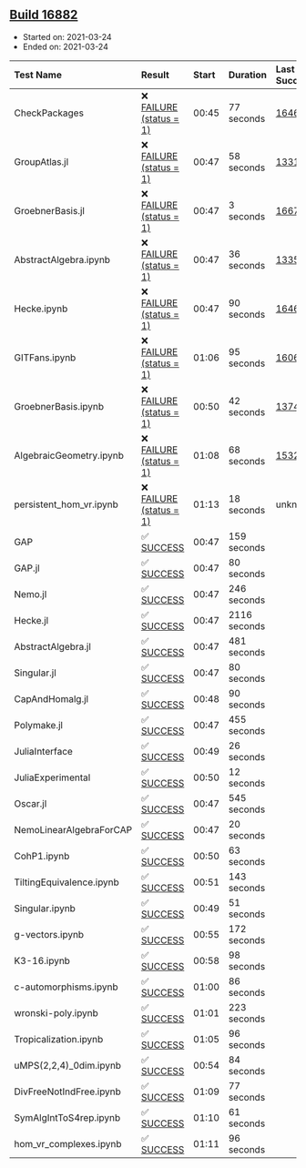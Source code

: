 ## [Build 16882](https://oscarci.mathematik.uni-kl.de/job/oscar/16882/)

* Started on: 2021-03-24
* Ended on: 2021-03-24

| Test Name    | Result | Start | Duration | Last Success | First Failure |
|:-------------|:-------|:------|:---------|:-------------|:--------------|
| CheckPackages | ❌ [FAILURE (status = 1)](https://oscarci.mathematik.uni-kl.de/job/oscar/16882/artifact/logs/build-16882/CheckPackages.log) | 00:45 | 77 seconds | [16463](https://oscarci.mathematik.uni-kl.de/job/oscar/16463/) | [16464](https://oscarci.mathematik.uni-kl.de/job/oscar/16464/) |
| GroupAtlas.jl | ❌ [FAILURE (status = 1)](https://oscarci.mathematik.uni-kl.de/job/oscar/16882/artifact/logs/build-16882/GroupAtlas.jl.log) | 00:47 | 58 seconds | [13311](https://oscarci.mathematik.uni-kl.de/job/oscar/13311/) | [13312](https://oscarci.mathematik.uni-kl.de/job/oscar/13312/) |
| GroebnerBasis.jl | ❌ [FAILURE (status = 1)](https://oscarci.mathematik.uni-kl.de/job/oscar/16882/artifact/logs/build-16882/GroebnerBasis.jl.log) | 00:47 | 3 seconds | [16676](https://oscarci.mathematik.uni-kl.de/job/oscar/16676/) | [16677](https://oscarci.mathematik.uni-kl.de/job/oscar/16677/) |
| AbstractAlgebra.ipynb | ❌ [FAILURE (status = 1)](https://oscarci.mathematik.uni-kl.de/job/oscar/16882/artifact/logs/build-16882/AbstractAlgebra.ipynb.log) | 00:47 | 36 seconds | [13355](https://oscarci.mathematik.uni-kl.de/job/oscar/13355/) | [13356](https://oscarci.mathematik.uni-kl.de/job/oscar/13356/) |
| Hecke.ipynb | ❌ [FAILURE (status = 1)](https://oscarci.mathematik.uni-kl.de/job/oscar/16882/artifact/logs/build-16882/Hecke.ipynb.log) | 00:47 | 90 seconds | [16463](https://oscarci.mathematik.uni-kl.de/job/oscar/16463/) | [16464](https://oscarci.mathematik.uni-kl.de/job/oscar/16464/) |
| GITFans.ipynb | ❌ [FAILURE (status = 1)](https://oscarci.mathematik.uni-kl.de/job/oscar/16882/artifact/logs/build-16882/GITFans.ipynb.log) | 01:06 | 95 seconds | [16068](https://oscarci.mathematik.uni-kl.de/job/oscar/16068/) | [16069](https://oscarci.mathematik.uni-kl.de/job/oscar/16069/) |
| GroebnerBasis.ipynb | ❌ [FAILURE (status = 1)](https://oscarci.mathematik.uni-kl.de/job/oscar/16882/artifact/logs/build-16882/GroebnerBasis.ipynb.log) | 00:50 | 42 seconds | [13748](https://oscarci.mathematik.uni-kl.de/job/oscar/13748/) | [13749](https://oscarci.mathematik.uni-kl.de/job/oscar/13749/) |
| AlgebraicGeometry.ipynb | ❌ [FAILURE (status = 1)](https://oscarci.mathematik.uni-kl.de/job/oscar/16882/artifact/logs/build-16882/AlgebraicGeometry.ipynb.log) | 01:08 | 68 seconds | [15322](https://oscarci.mathematik.uni-kl.de/job/oscar/15322/) | [15323](https://oscarci.mathematik.uni-kl.de/job/oscar/15323/) |
| persistent_hom_vr.ipynb | ❌ [FAILURE (status = 1)](https://oscarci.mathematik.uni-kl.de/job/oscar/16882/artifact/logs/build-16882/persistent_hom_vr.ipynb.log) | 01:13 | 18 seconds | unknown | unknown |
| GAP | ✅ [SUCCESS](https://oscarci.mathematik.uni-kl.de/job/oscar/16882/artifact/logs/build-16882/GAP.log) | 00:47 | 159 seconds |  |  |
| GAP.jl | ✅ [SUCCESS](https://oscarci.mathematik.uni-kl.de/job/oscar/16882/artifact/logs/build-16882/GAP.jl.log) | 00:47 | 80 seconds |  |  |
| Nemo.jl | ✅ [SUCCESS](https://oscarci.mathematik.uni-kl.de/job/oscar/16882/artifact/logs/build-16882/Nemo.jl.log) | 00:47 | 246 seconds |  |  |
| Hecke.jl | ✅ [SUCCESS](https://oscarci.mathematik.uni-kl.de/job/oscar/16882/artifact/logs/build-16882/Hecke.jl.log) | 00:47 | 2116 seconds |  |  |
| AbstractAlgebra.jl | ✅ [SUCCESS](https://oscarci.mathematik.uni-kl.de/job/oscar/16882/artifact/logs/build-16882/AbstractAlgebra.jl.log) | 00:47 | 481 seconds |  |  |
| Singular.jl | ✅ [SUCCESS](https://oscarci.mathematik.uni-kl.de/job/oscar/16882/artifact/logs/build-16882/Singular.jl.log) | 00:47 | 80 seconds |  |  |
| CapAndHomalg.jl | ✅ [SUCCESS](https://oscarci.mathematik.uni-kl.de/job/oscar/16882/artifact/logs/build-16882/CapAndHomalg.jl.log) | 00:48 | 90 seconds |  |  |
| Polymake.jl | ✅ [SUCCESS](https://oscarci.mathematik.uni-kl.de/job/oscar/16882/artifact/logs/build-16882/Polymake.jl.log) | 00:47 | 455 seconds |  |  |
| JuliaInterface | ✅ [SUCCESS](https://oscarci.mathematik.uni-kl.de/job/oscar/16882/artifact/logs/build-16882/JuliaInterface.log) | 00:49 | 26 seconds |  |  |
| JuliaExperimental | ✅ [SUCCESS](https://oscarci.mathematik.uni-kl.de/job/oscar/16882/artifact/logs/build-16882/JuliaExperimental.log) | 00:50 | 12 seconds |  |  |
| Oscar.jl | ✅ [SUCCESS](https://oscarci.mathematik.uni-kl.de/job/oscar/16882/artifact/logs/build-16882/Oscar.jl.log) | 00:47 | 545 seconds |  |  |
| NemoLinearAlgebraForCAP | ✅ [SUCCESS](https://oscarci.mathematik.uni-kl.de/job/oscar/16882/artifact/logs/build-16882/NemoLinearAlgebraForCAP.log) | 00:47 | 20 seconds |  |  |
| CohP1.ipynb | ✅ [SUCCESS](https://oscarci.mathematik.uni-kl.de/job/oscar/16882/artifact/logs/build-16882/CohP1.ipynb.log) | 00:50 | 63 seconds |  |  |
| TiltingEquivalence.ipynb | ✅ [SUCCESS](https://oscarci.mathematik.uni-kl.de/job/oscar/16882/artifact/logs/build-16882/TiltingEquivalence.ipynb.log) | 00:51 | 143 seconds |  |  |
| Singular.ipynb | ✅ [SUCCESS](https://oscarci.mathematik.uni-kl.de/job/oscar/16882/artifact/logs/build-16882/Singular.ipynb.log) | 00:49 | 51 seconds |  |  |
| g-vectors.ipynb | ✅ [SUCCESS](https://oscarci.mathematik.uni-kl.de/job/oscar/16882/artifact/logs/build-16882/g-vectors.ipynb.log) | 00:55 | 172 seconds |  |  |
| K3-16.ipynb | ✅ [SUCCESS](https://oscarci.mathematik.uni-kl.de/job/oscar/16882/artifact/logs/build-16882/K3-16.ipynb.log) | 00:58 | 98 seconds |  |  |
| c-automorphisms.ipynb | ✅ [SUCCESS](https://oscarci.mathematik.uni-kl.de/job/oscar/16882/artifact/logs/build-16882/c-automorphisms.ipynb.log) | 01:00 | 86 seconds |  |  |
| wronski-poly.ipynb | ✅ [SUCCESS](https://oscarci.mathematik.uni-kl.de/job/oscar/16882/artifact/logs/build-16882/wronski-poly.ipynb.log) | 01:01 | 223 seconds |  |  |
| Tropicalization.ipynb | ✅ [SUCCESS](https://oscarci.mathematik.uni-kl.de/job/oscar/16882/artifact/logs/build-16882/Tropicalization.ipynb.log) | 01:05 | 96 seconds |  |  |
| uMPS(2,2,4)_0dim.ipynb | ✅ [SUCCESS](https://oscarci.mathematik.uni-kl.de/job/oscar/16882/artifact/logs/build-16882/uMPS-2-2-4-_0dim.ipynb.log) | 00:54 | 84 seconds |  |  |
| DivFreeNotIndFree.ipynb | ✅ [SUCCESS](https://oscarci.mathematik.uni-kl.de/job/oscar/16882/artifact/logs/build-16882/DivFreeNotIndFree.ipynb.log) | 01:09 | 77 seconds |  |  |
| SymAlgIntToS4rep.ipynb | ✅ [SUCCESS](https://oscarci.mathematik.uni-kl.de/job/oscar/16882/artifact/logs/build-16882/SymAlgIntToS4rep.ipynb.log) | 01:10 | 61 seconds |  |  |
| hom_vr_complexes.ipynb | ✅ [SUCCESS](https://oscarci.mathematik.uni-kl.de/job/oscar/16882/artifact/logs/build-16882/hom_vr_complexes.ipynb.log) | 01:11 | 96 seconds |  |  |

